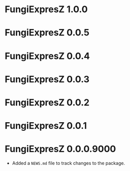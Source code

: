 # FungiExpresZ 1.0.0

# FungiExpresZ 0.0.5

# FungiExpresZ 0.0.4

# FungiExpresZ 0.0.3

# FungiExpresZ 0.0.2

# FungiExpresZ 0.0.1

# FungiExpresZ 0.0.0.9000

* Added a `NEWS.md` file to track changes to the package.
